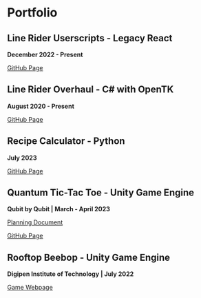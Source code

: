 # Portfolio

## Line Rider Userscripts - Legacy React
**December 2022 - Present**

[GitHub Page](https://github.com/Malizma333/line-rider-command-editor-userscript)

## Line Rider Overhaul - C# with OpenTK
**August 2020 - Present**

[GitHub Page](https://github.com/LunaKampling/LROverhaul)

## Recipe Calculator - Python
**July 2023**

[GitHub Page](https://github.com/Malizma333/python-recipe-calculator)

## Quantum Tic-Tac Toe - Unity Game Engine
**Qubit by Qubit | March - April 2023**

[Planning Document](https://docs.google.com/document/d/1whX-oqwlzmiVUPq4jYWIVBU9XUkitWqs8tfcke7LZOQ/edit?usp=sharing)

[GitHub Page](https://github.com/tkbessler/Quantum-Tic-Tac-Toe)

## Rooftop Beebop - Unity Game Engine
**Digipen Institute of Technology | July 2022**

[Game Webpage](https://games.digipen.edu/games/rooftop-bebop)
